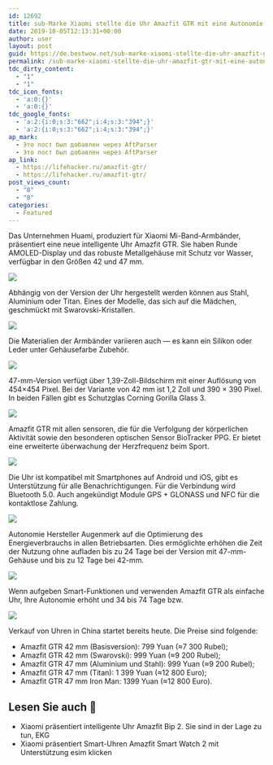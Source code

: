 ```yaml
---
id: 12692
title: sub-Marke Xiaomi stellte die Uhr Amazfit GTR mit eine Autonomie von bis zu 24 Tage
date: 2019-10-05T12:13:31+00:00
author: user
layout: post
guid: https://de.bestwow.net/sub-marke-xiaomi-stellte-die-uhr-amazfit-gtr-mit-eine-autonomie-von-bis-zu-24-tage/
permalink: /sub-marke-xiaomi-stellte-die-uhr-amazfit-gtr-mit-eine-autonomie-von-bis-zu-24-tage/
tdc_dirty_content:
  - "1"
  - "1"
tdc_icon_fonts:
  - 'a:0:{}'
  - 'a:0:{}'
tdc_google_fonts:
  - 'a:2:{i:0;s:3:"662";i:4;s:3:"394";}'
  - 'a:2:{i:0;s:3:"662";i:4;s:3:"394";}'
ap_mark:
  - Это пост был добавлен через AftParser
  - Это пост был добавлен через AftParser
ap_link:
  - https://lifehacker.ru/amazfit-gtr/
  - https://lifehacker.ru/amazfit-gtr/
post_views_count:
  - "8"
  - "8"
categories:
  - Featured
---
```

Das Unternehmen Huami, produziert für Xiaomi Mi-Band-Armbänder, präsentiert eine neue intelligente Uhr Amazfit GTR. Sie haben Runde AMOLED-Display und das robuste Metallgehäuse mit Schutz vor Wasser, verfügbar in den Größen 42 und 47 mm.

![](https://de.bestwow.net/wp-content/uploads/2019/10/subbrend-xiaomi-predstavil-chasy-amazfit-gtr-s-avtonomnost-yu-do-24-dney-1.jpg) 

Abhängig von der Version der Uhr hergestellt werden können aus Stahl, Aluminium oder Titan. Eines der Modelle, das sich auf die Mädchen, geschmückt mit Swarovski-Kristallen.

![](https://de.bestwow.net/wp-content/uploads/2019/10/subbrend-xiaomi-predstavil-chasy-amazfit-gtr-s-avtonomnost-yu-do-24-dney-2.jpg) 

Die Materialien der Armbänder variieren auch — es kann ein Silikon oder Leder unter Gehäusefarbe Zubehör.

![](https://de.bestwow.net/wp-content/uploads/2019/10/subbrend-xiaomi-predstavil-chasy-amazfit-gtr-s-avtonomnost-yu-do-24-dney-3.jpg) 

47-mm-Version verfügt über 1,39-Zoll-Bildschirm mit einer Auflösung von 454×454 Pixel. Bei der Variante von 42 mm ist 1,2 Zoll und 390 × 390 Pixel. In beiden Fällen gibt es Schutzglas Corning Gorilla Glass 3.

![](https://de.bestwow.net/wp-content/uploads/2019/10/subbrend-xiaomi-predstavil-chasy-amazfit-gtr-s-avtonomnost-yu-do-24-dney-4.jpg) 

Amazfit GTR mit allen sensoren, die für die Verfolgung der körperlichen Aktivität sowie den besonderen optischen Sensor BioTracker PPG. Er bietet eine erweiterte überwachung der Herzfrequenz beim Sport.

![](https://de.bestwow.net/wp-content/uploads/2019/10/subbrend-xiaomi-predstavil-chasy-amazfit-gtr-s-avtonomnost-yu-do-24-dney-5.jpg) 

Die Uhr ist kompatibel mit Smartphones auf Android und iOS, gibt es Unterstützung für alle Benachrichtigungen. Für die Verbindung wird Bluetooth 5.0. Auch angekündigt Module GPS + GLONASS und NFC für die kontaktlose Zahlung.

![](https://de.bestwow.net/wp-content/uploads/2019/10/subbrend-xiaomi-predstavil-chasy-amazfit-gtr-s-avtonomnost-yu-do-24-dney-6.jpg) 

Autonomie Hersteller Augenmerk auf die Optimierung des Energieverbrauchs in allen Betriebsarten. Dies ermöglichte erhöhen die Zeit der Nutzung ohne aufladen bis zu 24 Tage bei der Version mit 47-mm-Gehäuse und bis zu 12 Tage bei 42-mm.

![](https://de.bestwow.net/wp-content/uploads/2019/10/subbrend-xiaomi-predstavil-chasy-amazfit-gtr-s-avtonomnost-yu-do-24-dney-7.jpg) 

Wenn aufgeben Smart-Funktionen und verwenden Amazfit GTR als einfache Uhr, Ihre Autonomie erhöht und 34 bis 74 Tage bzw.

![](https://de.bestwow.net/wp-content/uploads/2019/10/subbrend-xiaomi-predstavil-chasy-amazfit-gtr-s-avtonomnost-yu-do-24-dney-8.jpeg) 

Verkauf von Uhren in China startet bereits heute. Die Preise sind folgende:

  * Amazfit GTR 42 mm (Basisversion): 799 Yuan (≈7 300 Rubel);
  * Amazfit GTR 42 mm (Swarovski): 999 Yuan (≈9 200 Rubel);
  * Amazfit GTR 47 mm (Aluminium und Stahl): 999 Yuan (≈9 200 Rubel);
  * Amazfit GTR 47 mm (Titan): 1 399 Yuan (≈12 800 Euro);
  * Amazfit GTR 47 mm Iron Man: 1399 Yuan (≈12 800 Euro).

<div>
  <h2 class="read-also__title">
    <span>Lesen Sie auch</span> <span>🧐 </span>
  </h2>
  
  <ul class="read-also__list">
    <li>
      Xiaomi präsentiert intelligente Uhr Amazfit Bip 2. Sie sind in der Lage zu tun, EKG
    </li>
    <li>
      Xiaomi präsentiert Smart-Uhren Amazfit Smart Watch 2 mit Unterstützung esim klicken
    </li>
  </ul>
</div>